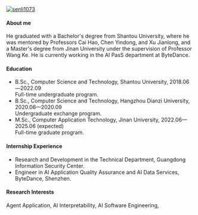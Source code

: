 

[![senli1073](https://img.shields.io/badge/senli1073-github-blue?logo=github)](https://github.com/senli1073)

#### About me
He graduated with a Bachelor's degree from Shantou University, where he was mentored by Professors Cai Hao, Chen Yindong, and Xu Jianlong, and a Master's degree from Jinan University under the supervision of Professor Wang Ke. He is currently working in the AI PasS department at ByteDance.

#### Education
- B.Sc., Computer Science and Technology, Shantou University, 2018.06—2022.09  
Full-time undergraduate program.
- B.Sc., Computer Science and Technology, Hangzhou Dianzi University, 2020.06—2020.09  
Undergraduate exchange program.
- M.Sc., Computer Application Technology, Jinan University, 2022.06—2025.06 (expected)  
Full-time graduate program.


#### Internship Experience
- Research and Development in the Technical Department, Guangdong Information Security Center.
- Engineer in AI Application Quality Assurance and AI Data Services, ByteDance, Shenzhen.

#### Research Interests
Agent Application,  AI Interpretability, AI Software Engineering,

